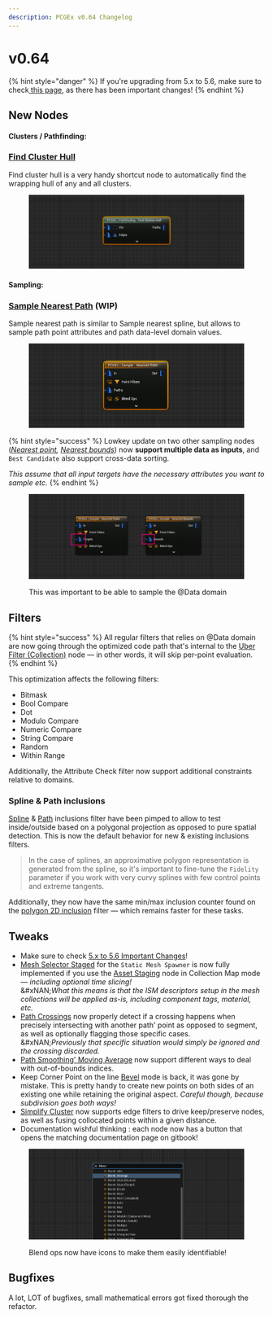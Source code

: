 ```yaml
---
description: PCGEx v0.64 Changelog
---
```


# v0.64

{% hint style="danger" %}
If you're upgrading from 5.x to 5.6, make sure to check[ this page](5.x-5.6-important-changes.md), as there has been important changes!
{% endhint %}

## New Nodes

#### Clusters / Pathfinding:

### [Find Cluster Hull](../../../node-library/pathfinding/contours/find-all-cells-1.md)

Find cluster hull is a very handy shortcut node to automatically find the wrapping hull of any and all clusters.

<figure><img src="../../../.gitbook/assets/image (5).png" alt=""><figcaption></figcaption></figure>

#### Sampling:

### [Sample Nearest Path](../../../node-library/sampling/nearest-spline-1.md) (WIP)

Sample nearest path is similar to Sample nearest spline, but allows to sample path point attributes and path data-level domain values.

<figure><img src="../../../.gitbook/assets/image.png" alt=""><figcaption></figcaption></figure>

{% hint style="success" %}
Lowkey update on two other sampling nodes ([_Nearest point_](../../../node-library/sampling/nearest-point.md)_,_ [_Nearest bounds_](../../../node-library/sampling/nearest-bounds.md)) now **support multiple data as inputs**, and `Best Candidate` also support cross-data sorting.

_This assume that all input targets have the necessary attributes you want to sample etc._
{% endhint %}

<figure><img src="../../../.gitbook/assets/image (1).png" alt=""><figcaption><p>This was important to be able to sample the @Data domain</p></figcaption></figure>

## Filters

{% hint style="success" %}
All regular filters that relies on @Data domain are now going through the optimized code path that's internal to the [Uber Filter (Collection)](../../../node-library/filters/uber-filter-collection.md) node — in other words, it will skip per-point evaluation.
{% endhint %}

This optimization affects the following filters:

* Bitmask
* Bool Compare&#x20;
* Dot
* Modulo Compare
* Numeric Compare
* String Compare
* Random
* Within Range

Additionally, the Attribute Check filter now support additional constraints relative to domains.

### Spline & Path inclusions

[Spline](../../../node-library/filters/filters-points/spatial/spline-inclusion.md) & [Path](../../../node-library/filters/filters-points/spatial/path-inclusion.md) inclusions filter have been pimped to allow to test inside/outside based on a polygonal projection as opposed to pure spatial detection. This is now the default behavior for new & existing  inclusions filters.&#x20;

> In the case of splines, an approximative polygon representation is generated from the spline, so it's important to fine-tune the `Fidelity` parameter if you work with very curvy splines with few control points and extreme tangents.

Additionally, they now have the same min/max inclusion counter found on the [polygon 2D inclusion](../../../node-library/filters/filters-points/spatial/polygon-2d-inclusion.md) filter — which remains faster for these tasks.

## Tweaks

* Make sure to check [5.x to 5.6 Important Changes](5.x-5.6-important-changes.md)!
* [Mesh Selector Staged](../../../node-library/assets-management/asset-staging/mesh-selector-staged.md) for the `Static Mesh Spawner` is now fully implemented if you use the [Asset Staging](../../../node-library/assets-management/asset-staging/) node in Collection Map mode — _including optional time slicing!_\
  &#xNAN;_&#x57;hat this means is that the ISM descriptors setup in the mesh collections will be applied as-is, including component tags, material, etc._
* [Path Crossings](../../../node-library/paths/crossings.md) now properly detect if a crossing happens when precisely intersecting with another path' point as opposed to segment, as well as optionally flagging those specific cases. \
  &#xNAN;_&#x50;reviously that specific situation would simply be ignored and the crossing discarded._
* [Path Smoothing' Moving Average](../../../node-library/paths/smooth/smooth-moving-average.md) now support different ways to deal with out-of-bounds indices.
* Keep Corner Point on the line [B](../../../node-library/paths/bevel.md)[evel](../../../node-library/paths/bevel.md) mode is back, it was gone by mistake.  This is pretty handy to create new points on both sides of an existing one while retaining the original aspect. _Careful though, because subdivision goes both ways!_
* [Simplify Cluster](../../../node-library/clusters/simplify.md) now supports edge filters to drive keep/preserve nodes, as well as fusing collocated points within a given distance.
* Documentation wishful thinking : each node now has a button that opens the matching documentation page on gitbook!

<figure><img src="../../../.gitbook/assets/image (2).png" alt=""><figcaption><p>Blend ops now have icons to make them easily identifiable!</p></figcaption></figure>

## Bugfixes

A lot, LOT of bugfixes, small mathematical errors got fixed thorough the refactor.
